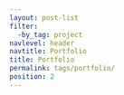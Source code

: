 ```yaml
---
layout: post-list
filter:
  -by_tag: project
navlevel: header
navtitle: Portfolio
title: Portfolio
permalink: tags/portfolio/
position: 2
---
```

